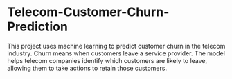# Telecom-Customer-Churn-Prediction
This project uses machine learning to predict customer churn in the telecom industry. Churn means when customers leave a service provider. The model helps telecom companies identify which customers are likely to leave, allowing them to take actions to retain those customers.

